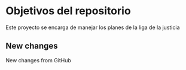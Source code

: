 # Objetivos del repositorio

Este proyecto se encarga de manejar los planes de la liga de la justicia

## New changes

New changes from GitHub

